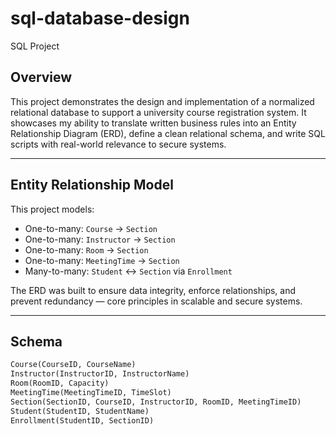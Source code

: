 # sql-database-design

 SQL Project

## Overview

This project demonstrates the design and implementation of a normalized relational database to support a university course registration system. It showcases my ability to translate written business rules into an Entity Relationship Diagram (ERD), define a clean relational schema, and write SQL scripts with real-world relevance to secure systems.

---

## Entity Relationship Model

This project models:

- One-to-many: `Course` → `Section`
- One-to-many: `Instructor` → `Section`
- One-to-many: `Room` → `Section`
- One-to-many: `MeetingTime` → `Section`
- Many-to-many: `Student` ↔ `Section` via `Enrollment`

The ERD was built to ensure data integrity, enforce relationships, and prevent redundancy — core principles in scalable and secure systems.

---

## Schema

```sql
Course(CourseID, CourseName)
Instructor(InstructorID, InstructorName)
Room(RoomID, Capacity)
MeetingTime(MeetingTimeID, TimeSlot)
Section(SectionID, CourseID, InstructorID, RoomID, MeetingTimeID)
Student(StudentID, StudentName)
Enrollment(StudentID, SectionID)
